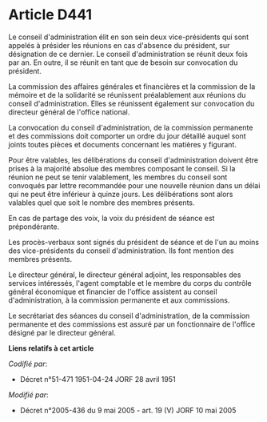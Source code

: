 # Article D441

Le conseil d'administration élit en son sein deux vice-présidents qui sont appelés à présider les réunions en cas d'absence
du président, sur désignation de ce dernier. Le conseil d'administration se réunit deux fois par an. En outre, il se réunit
en tant que de besoin sur convocation du président.

La commission des affaires générales et financières et la commission de la mémoire et de la solidarité se réunissent
préalablement aux réunions du conseil d'administration. Elles se réunissent également sur convocation du directeur général de
l'office national.

La convocation du conseil d'administration, de la commission permanente et des commissions doit comporter un ordre du jour
détaillé auquel sont joints toutes pièces et documents concernant les matières y figurant.

Pour être valables, les délibérations du conseil d'administration doivent être prises à la majorité absolue des membres
composant le conseil. Si la réunion ne peut se tenir valablement, les membres du conseil sont convoqués par lettre
recommandée pour une nouvelle réunion dans un délai qui ne peut être inférieur à quinze jours. Les délibérations sont alors
valables quel que soit le nombre des membres présents.

En cas de partage des voix, la voix du président de séance est prépondérante.

Les procès-verbaux sont signés du président de séance et de l'un au moins des vice-présidents du conseil d'administration.
Ils font mention des membres présents.

Le directeur général, le directeur général adjoint, les responsables des services intéressés, l'agent comptable et le membre
du corps du contrôle général économique et financier de l'office assistent au conseil d'administration, à la commission
permanente et aux commissions.

Le secrétariat des séances du conseil d'administration, de la commission permanente et des commissions est assuré par un
fonctionnaire de l'office désigné par le directeur général.

**Liens relatifs à cet article**

_Codifié par_:

  - Décret n°51-471 1951-04-24 JORF 28 avril 1951

_Modifié par_:

  - Décret n°2005-436 du 9 mai 2005 - art. 19 (V) JORF 10 mai 2005
